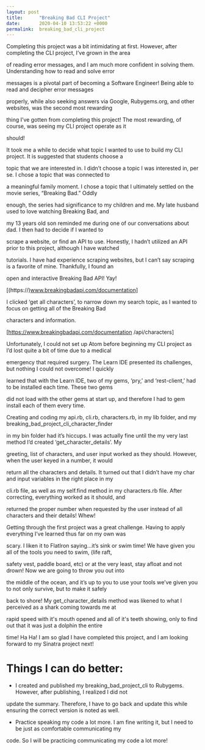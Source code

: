 ```yaml
---
layout: post
title:      "Breaking Bad CLI Project"
date:       2020-04-10 13:53:22 +0000
permalink:  breaking_bad_cli_project
---
```



Completing this project was a bit intimidating at first.  However, after completing the CLI project, I’ve grown in the area 

of reading error messages, and I am much more confident in solving them.  Understanding how to read and solve error 

messages is a pivotal part of becoming a Software Engineer!  Being able to read and decipher error messages 

properly, while also seeking answers via Google, Rubygems.org, and other websites, was the second most rewarding 

thing I’ve gotten from completing this project!  The most rewarding, of course, was seeing my CLI project operate as it 

should!


It took me a while to decide what topic I wanted to use to build my CLI project.  It is suggested that students choose a 

topic that we are interested in.  I didn’t choose a topic I was interested in, per se.  I chose a topic that was connected to 

a meaningful family moment.  I chose a topic that I ultimately settled on the movie series, “Breaking Bad.”  Oddly 

enough, the series had significance to my children and me.  My late husband used to love watching Breaking Bad, and 

my 13 years old son reminded me during one of our conversations about dad.  I then had to decide if I wanted to 

scrape a website, or find an API to use.  Honestly, I hadn’t utilized an API prior to this project, although I have watched 

tutorials.  I have had experience scraping websites, but I can’t say scraping is a favorite of mine.  Thankfully, I found an 

open and interactive Breaking Bad API!  Yay!


[(https://)www.breakingbadapi.com/documentation]


I clicked ‘get all characters’, to narrow down my search topic, as I wanted to focus on getting all of the Breaking Bad 

characters and information.  


[https://www.breakingbadapi.com/documentation /api/characters]


Unfortunately, I could not set up Atom before beginning my CLI project as I’d lost quite a bit of time due to a medical 

emergency that required surgery.  The Learn IDE presented its challenges, but nothing I could not overcome!  I quickly 

learned that with the Learn IDE, two of my gems, ‘pry,’ and ‘rest-client,’ had to be installed each time.  These two gems 

did not load with the other gems at start up, and therefore I had to gem install each of them every time.

Creating and coding my api.rb, cli.rb, characters.rb, in my lib folder, and my breaking_bad_project_cli_character_finder 

in my bin folder had it’s hiccups.  I was actually fine until the my very last method I’d created ‘get_character_details’.  My 

greeting, list of characters, and user input worked as they should.  However, when the user keyed in a number, it would 

return all the characters and details.  It turned out that I didn’t have my char and input variables in the right place in my 

cli.rb file, as well as my self.find method in my characters.rb file.  After correcting, everything worked as it should, and 

returned the proper number when requested by the user instead of all characters and their details!  Whew!

Getting through the first project was a great challenge.  Having to apply everything I’ve learned thus far on my own was 

scary.  I liken it to FlatIron saying…it’s sink or swim time!  We have given you all of the tools you need to swim, (life raft, 

safety vest, paddle board, etc) or at the very least, stay afloat and not drown!  Now we are going to throw you out into

the middle of the ocean, and it’s up to you to use your tools we’ve given you to not only survive, but to make it safely 

back to shore!  My get_character_details method was likened to what I perceived as a shark coming towards me at 

rapid speed with it's mouth opened and all of it's teeth showing, only to find out that it was just a dolphin the entire 

time!  Ha Ha!  I am so glad I have completed this project, and I am looking forward to my Sinatra project next!



# Things I can do better: 


* I created and published my breaking_bad_project_cli to Rubygems.  However, after publishing, I realized I did not 

update the summary.  Therefore, I have to go back and update this while ensuring the correct version is noted as well. 

* Practice speaking my code a lot more.  I am fine writing it, but I need to be just as comfortable communicating my 

code.  So I will be practicing communicating my code a lot more!

